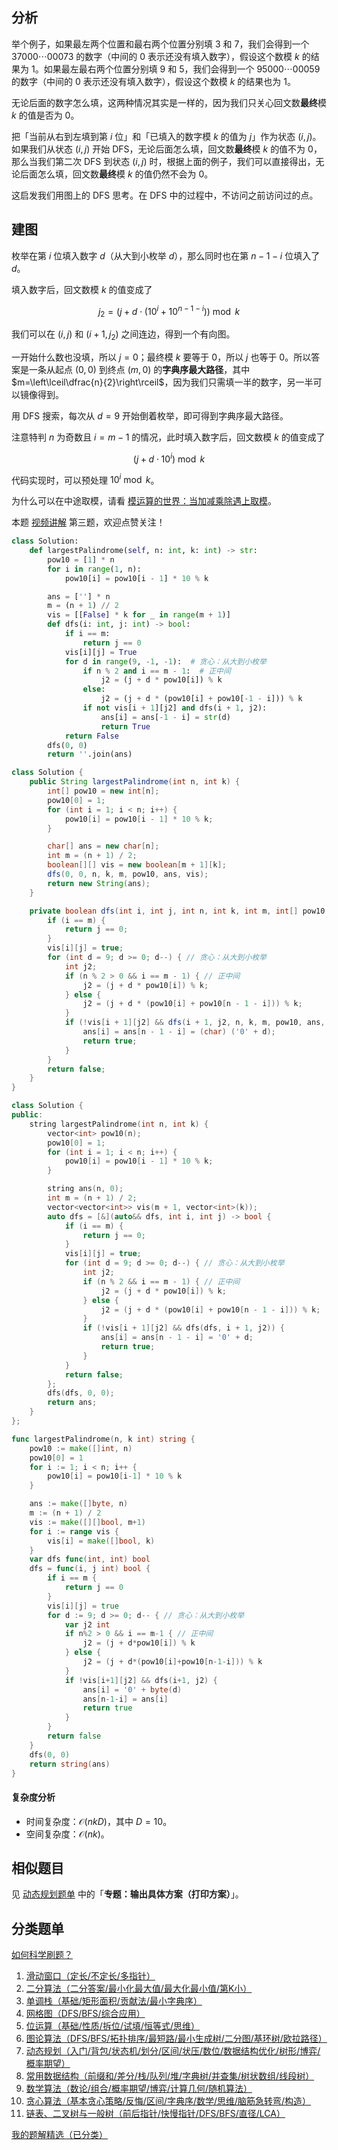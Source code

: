 ## 分析

举个例子，如果最左两个位置和最右两个位置分别填 $3$ 和 $7$，我们会得到一个 $37000\cdots00073$ 的数字（中间的 $0$ 表示还没有填入数字），假设这个数模 $k$ 的结果为 $1$。如果最左最右两个位置分别填 $9$ 和 $5$，我们会得到一个 $95000\cdots00059$ 的数字（中间的 $0$ 表示还没有填入数字），假设这个数模 $k$ 的结果也为 $1$。

无论后面的数字怎么填，这两种情况其实是一样的，因为我们只关心回文数**最终**模 $k$ 的值是否为 $0$。

把「当前从右到左填到第 $i$ 位」和「已填入的数字模 $k$ 的值为 $j$」作为状态 $(i,j)$。如果我们从状态 $(i,j)$ 开始 DFS，无论后面怎么填，回文数**最终**模 $k$ 的值不为 $0$，那么当我们第二次 DFS 到状态 $(i,j)$ 时，根据上面的例子，我们可以直接得出，无论后面怎么填，回文数**最终**模 $k$ 的值仍然不会为 $0$。

这启发我们用图上的 DFS 思考。在 DFS 中的过程中，不访问之前访问过的点。

## 建图

枚举在第 $i$ 位填入数字 $d$（从大到小枚举 $d$），那么同时也在第 $n-1-i$ 位填入了 $d$。

填入数字后，回文数模 $k$ 的值变成了

$$
j_2 = (j + d\cdot (10^i + 10^{n-1-i}))\bmod k
$$

我们可以在 $(i,j)$ 和 $(i+1, j_2)$ 之间连边，得到一个有向图。

一开始什么数也没填，所以 $j=0$；最终模 $k$ 要等于 $0$，所以 $j$ 也等于 $0$。所以答案是一条从起点 $(0,0)$ 到终点 $(m,0)$ 的**字典序最大路径**，其中 $m=\left\lceil\dfrac{n}{2}\right\rceil$，因为我们只需填一半的数字，另一半可以镜像得到。

用 DFS 搜索，每次从 $d=9$ 开始倒着枚举，即可得到字典序最大路径。

注意特判 $n$ 为奇数且 $i=m-1$ 的情况，此时填入数字后，回文数模 $k$ 的值变成了

$$
(j + d\cdot 10^i)\bmod k
$$

代码实现时，可以预处理 $10^i \bmod k$。

为什么可以在中途取模，请看 [模运算的世界：当加减乘除遇上取模](https://leetcode.cn/circle/discuss/mDfnkW/)。

本题 [视频讲解](https://www.bilibili.com/video/BV1hH4y1c7T5/) 第三题，欢迎点赞关注！

```py [sol-Python3]
class Solution:
    def largestPalindrome(self, n: int, k: int) -> str:
        pow10 = [1] * n
        for i in range(1, n):
            pow10[i] = pow10[i - 1] * 10 % k

        ans = [''] * n
        m = (n + 1) // 2
        vis = [[False] * k for _ in range(m + 1)]
        def dfs(i: int, j: int) -> bool:
            if i == m:
                return j == 0
            vis[i][j] = True
            for d in range(9, -1, -1):  # 贪心：从大到小枚举
                if n % 2 and i == m - 1:  # 正中间
                    j2 = (j + d * pow10[i]) % k
                else:
                    j2 = (j + d * (pow10[i] + pow10[-1 - i])) % k
                if not vis[i + 1][j2] and dfs(i + 1, j2):
                    ans[i] = ans[-1 - i] = str(d)
                    return True
            return False
        dfs(0, 0)
        return ''.join(ans)
```

```java [sol-Java]
class Solution {
    public String largestPalindrome(int n, int k) {
        int[] pow10 = new int[n];
        pow10[0] = 1;
        for (int i = 1; i < n; i++) {
            pow10[i] = pow10[i - 1] * 10 % k;
        }

        char[] ans = new char[n];
        int m = (n + 1) / 2;
        boolean[][] vis = new boolean[m + 1][k];
        dfs(0, 0, n, k, m, pow10, ans, vis);
        return new String(ans);
    }

    private boolean dfs(int i, int j, int n, int k, int m, int[] pow10, char[] ans, boolean[][] vis) {
        if (i == m) {
            return j == 0;
        }
        vis[i][j] = true;
        for (int d = 9; d >= 0; d--) { // 贪心：从大到小枚举
            int j2;
            if (n % 2 > 0 && i == m - 1) { // 正中间
                j2 = (j + d * pow10[i]) % k;
            } else {
                j2 = (j + d * (pow10[i] + pow10[n - 1 - i])) % k;
            }
            if (!vis[i + 1][j2] && dfs(i + 1, j2, n, k, m, pow10, ans, vis)) {
                ans[i] = ans[n - 1 - i] = (char) ('0' + d);
                return true;
            }
        }
        return false;
    }
}
```

```cpp [sol-C++]
class Solution {
public:
    string largestPalindrome(int n, int k) {
        vector<int> pow10(n);
        pow10[0] = 1;
        for (int i = 1; i < n; i++) {
            pow10[i] = pow10[i - 1] * 10 % k;
        }

        string ans(n, 0);
        int m = (n + 1) / 2;
        vector<vector<int>> vis(m + 1, vector<int>(k));
        auto dfs = [&](auto&& dfs, int i, int j) -> bool {
            if (i == m) {
                return j == 0;
            }
            vis[i][j] = true;
            for (int d = 9; d >= 0; d--) { // 贪心：从大到小枚举
                int j2;
                if (n % 2 && i == m - 1) { // 正中间
                    j2 = (j + d * pow10[i]) % k;
                } else {
                    j2 = (j + d * (pow10[i] + pow10[n - 1 - i])) % k;
                }
                if (!vis[i + 1][j2] && dfs(dfs, i + 1, j2)) {
                    ans[i] = ans[n - 1 - i] = '0' + d;
                    return true;
                }
            }
            return false;
        };
        dfs(dfs, 0, 0);
        return ans;
    }
};
```

```go [sol-Go]
func largestPalindrome(n, k int) string {
	pow10 := make([]int, n)
	pow10[0] = 1
	for i := 1; i < n; i++ {
		pow10[i] = pow10[i-1] * 10 % k
	}

	ans := make([]byte, n)
	m := (n + 1) / 2
	vis := make([][]bool, m+1)
	for i := range vis {
		vis[i] = make([]bool, k)
	}
	var dfs func(int, int) bool
	dfs = func(i, j int) bool {
		if i == m {
			return j == 0
		}
		vis[i][j] = true
		for d := 9; d >= 0; d-- { // 贪心：从大到小枚举
			var j2 int
			if n%2 > 0 && i == m-1 { // 正中间
				j2 = (j + d*pow10[i]) % k
			} else {
				j2 = (j + d*(pow10[i]+pow10[n-1-i])) % k
			}
			if !vis[i+1][j2] && dfs(i+1, j2) {
				ans[i] = '0' + byte(d)
				ans[n-1-i] = ans[i]
				return true
			}
		}
		return false
	}
	dfs(0, 0)
	return string(ans)
}
```

#### 复杂度分析

- 时间复杂度：$\mathcal{O}(nkD)$，其中 $D=10$。
- 空间复杂度：$\mathcal{O}(nk)$。

## 相似题目

见 [动态规划题单](https://leetcode.cn/circle/discuss/tXLS3i/) 中的「**专题：输出具体方案（打印方案）**」。

## 分类题单

[如何科学刷题？](https://leetcode.cn/circle/discuss/RvFUtj/)

1. [滑动窗口（定长/不定长/多指针）](https://leetcode.cn/circle/discuss/0viNMK/)
2. [二分算法（二分答案/最小化最大值/最大化最小值/第K小）](https://leetcode.cn/circle/discuss/SqopEo/)
3. [单调栈（基础/矩形面积/贡献法/最小字典序）](https://leetcode.cn/circle/discuss/9oZFK9/)
4. [网格图（DFS/BFS/综合应用）](https://leetcode.cn/circle/discuss/YiXPXW/)
5. [位运算（基础/性质/拆位/试填/恒等式/思维）](https://leetcode.cn/circle/discuss/dHn9Vk/)
6. [图论算法（DFS/BFS/拓扑排序/最短路/最小生成树/二分图/基环树/欧拉路径）](https://leetcode.cn/circle/discuss/01LUak/)
7. [动态规划（入门/背包/状态机/划分/区间/状压/数位/数据结构优化/树形/博弈/概率期望）](https://leetcode.cn/circle/discuss/tXLS3i/)
8. [常用数据结构（前缀和/差分/栈/队列/堆/字典树/并查集/树状数组/线段树）](https://leetcode.cn/circle/discuss/mOr1u6/)
9. [数学算法（数论/组合/概率期望/博弈/计算几何/随机算法）](https://leetcode.cn/circle/discuss/IYT3ss/)
10. [贪心算法（基本贪心策略/反悔/区间/字典序/数学/思维/脑筋急转弯/构造）](https://leetcode.cn/circle/discuss/g6KTKL/)
11. [链表、二叉树与一般树（前后指针/快慢指针/DFS/BFS/直径/LCA）](https://leetcode.cn/circle/discuss/K0n2gO/)

[我的题解精选（已分类）](https://github.com/EndlessCheng/codeforces-go/blob/master/leetcode/SOLUTIONS.md)

